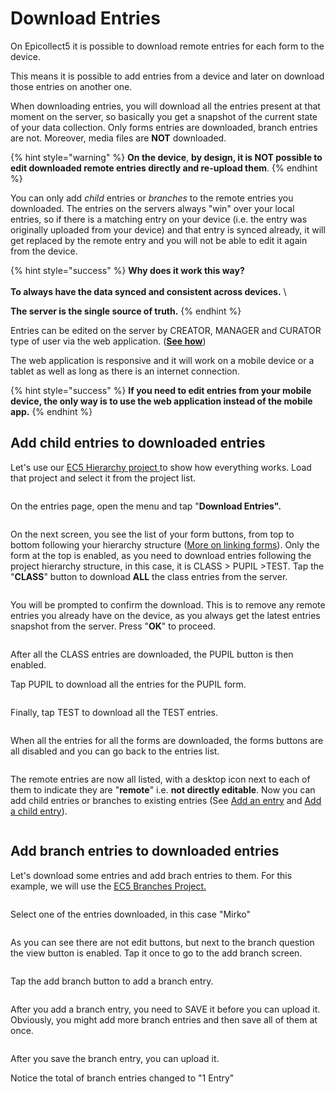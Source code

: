 # Download Entries

On Epicollect5 it is possible to download remote entries for each form to the device.

This means it is possible to add entries from a device and later on download those entries on another one.

When downloading entries, you will download all the entries present at that moment on the server, so basically you get a snapshot of the current state of your data collection. Only forms entries are downloaded, branch entries are not. Moreover, media files are **NOT** downloaded.

{% hint style="warning" %}
**On the device**, **by design, it is NOT possible to edit downloaded remote entries directly and re-upload them**.
{% endhint %}

You can only add _child_ entries or _branches_ to the remote entries you downloaded. The entries on the servers always "win" over your local entries, so if there is a matching entry on your device (i.e. the entry was originally uploaded from your device) and that entry is synced already, it will get replaced by the remote entry and you will not be able to edit it again from the device.

{% hint style="success" %}
**Why does it work this way?** \
\
**To always have the data synced and consistent across devices.** \


**The server is the single source of truth.**
{% endhint %}

Entries can be edited on the server by CREATOR, MANAGER and CURATOR type of user via the web application. ([**See how**](../web-application/adding-data.md))

The web application is responsive and it will work on a mobile device or a tablet as well as long as there is an internet connection.&#x20;

{% hint style="success" %}
**If you need to edit entries from your mobile device, the only way is to use the web application instead of the mobile app.**
{% endhint %}

## Add child entries to downloaded entries

Let's use our [EC5 Hierarchy project ](https://five.epicollect.net/project/ec5-hierarchy-project)to show how everything works. Load that project and select it from the project list.

<figure><img src="../.gitbook/assets/20230502_105140004_1 (1).png" alt=""><figcaption></figcaption></figure>

On the entries page, open the menu and tap "**Download Entries".**

<figure><img src="../.gitbook/assets/20230502_105141089_1.png" alt=""><figcaption></figcaption></figure>

On the next screen, you see the list of your form buttons, from top to bottom following your hierarchy structure ([More on linking forms](../formbuilder/multiple-forms.md)). Only the form at the top is enabled, as you need to download entries following the project hierarchy structure, in this case, it is CLASS > PUPIL >TEST. Tap the "**CLASS**" button to download **ALL** the class entries from the server.

<figure><img src="../.gitbook/assets/20230502_105140525_1.png" alt=""><figcaption></figcaption></figure>

You will be prompted to confirm the download. This is to remove any remote entries you already have on the device, as you always get the latest entries snapshot from the server. Press "**OK**" to proceed.

<figure><img src="../.gitbook/assets/20230502_105142246_1.png" alt=""><figcaption></figcaption></figure>

After all the CLASS entries are downloaded, the PUPIL button is then enabled.&#x20;

Tap PUPIL to download all the entries for the PUPIL form.

<figure><img src="../.gitbook/assets/20230502_105141730_1.png" alt=""><figcaption></figcaption></figure>

Finally, tap TEST to download all the TEST entries.

<figure><img src="../.gitbook/assets/20230502_125137227_1.png" alt=""><figcaption></figcaption></figure>

When all the entries for all the forms are downloaded, the forms buttons are all disabled and you can go back to the entries list.

<figure><img src="../.gitbook/assets/20230502_105142751_1.png" alt=""><figcaption></figcaption></figure>

The remote entries are now all listed, with a desktop icon next to each of them to indicate they are "**remote**" i.e. **not directly editable**. Now you can add child entries or branches to existing entries (See [Add an entry](add-an-entry.md) and [Add a child entry](add-child-entries.md)).

<figure><img src="../.gitbook/assets/20230502_105143762_1.png" alt=""><figcaption></figcaption></figure>

## Add branch entries to downloaded entries

Let's download some entries and add brach entries to them. For this example, we will use the [EC5 Branches Project.](https://five.epicollect.net/project/ec5-branches-project)

<figure><img src="../.gitbook/assets/20230502_105143256_1.png" alt=""><figcaption></figcaption></figure>

Select one of the entries downloaded, in this case "Mirko"

<figure><img src="../.gitbook/assets/20230502_105144845_1.png" alt=""><figcaption></figcaption></figure>

As you can see there are not edit buttons, but next to the branch question the view button is enabled. Tap it once to go to the add branch screen.

<figure><img src="../.gitbook/assets/20230502_105144321_1.png" alt=""><figcaption></figcaption></figure>

Tap the add branch button to add a branch entry.

<figure><img src="../.gitbook/assets/20230502_105214966_1.png" alt=""><figcaption></figcaption></figure>

After you add a branch entry, you need to SAVE it before you can upload it. Obviously, you might add more branch entries and then save all of them at once.

<figure><img src="../.gitbook/assets/20230502_105214484_1.png" alt=""><figcaption></figcaption></figure>



After you save the branch entry, you can upload it. &#x20;

Notice the total of branch entries changed to "1 Entry"

<figure><img src="../.gitbook/assets/20230502_105215471_1.png" alt=""><figcaption></figcaption></figure>

